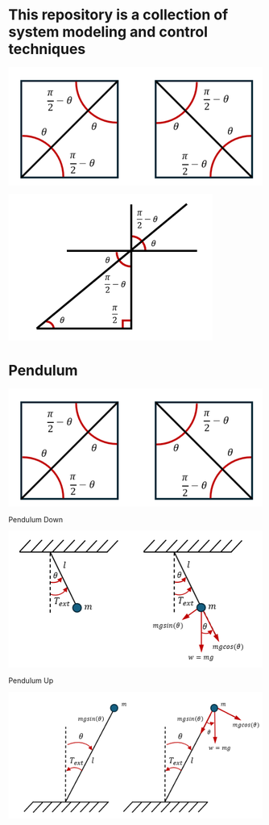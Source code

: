 # This repository is a collection of system modeling and control techniques
![image](https://github.com/Tolemy21/Control-Systems/blob/main/Media/Angles%20Part%201.PNG)

![image](https://github.com/Tolemy21/Control-Systems/blob/main/Media/Angles%20Part%202.PNG)

# Pendulum 
![image](https://github.com/Tolemy21/Control-Systems/blob/main/Media/Angles%20Part%201.PNG)

Pendulum Down

![image](https://github.com/Tolemy21/Control-Systems/blob/main/Media/1DOF_Pendulum_down.PNG)

Pendulum Up

![image](https://github.com/Tolemy21/Control-Systems/blob/main/Media/1DOF_Pendulum_up.PNG)